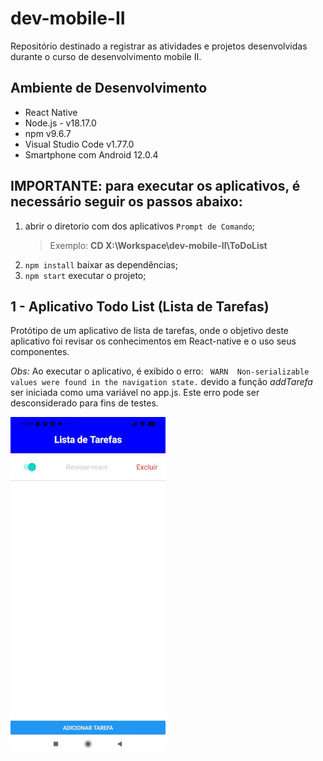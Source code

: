 # dev-mobile-II
 Repositório destinado a registrar as atividades e projetos desenvolvidas durante o curso de desenvolvimento mobile II.

 ## Ambiente de Desenvolvimento 
 - React Native
 - Node.js - v18.17.0
 - npm v9.6.7
 - Visual Studio Code v1.77.0
 - Smartphone com Android 12.0.4

## **IMPORTANTE:** para executar os aplicativos, é necessário seguir os passos abaixo:
1. abrir o diretorio com dos aplicativos `` Prompt de Comando ``;
    > Exemplo: **CD X:\Workspace\dev-mobile-II\ToDoList**
1. `` npm install `` baixar as dependências;
2. `` npm start `` executar o projeto;

 ## 1 - Aplicativo Todo List (Lista de Tarefas)
 Protótipo de um aplicativo de lista de tarefas, onde o objetivo deste aplicativo foi revisar os conhecimentos em React-native e o uso seus componentes.

 *Obs:* Ao executar o aplicativo, é exibido o erro: ```  WARN  Non-serializable values were found in the navigation state. ``` devido a função *addTarefa* ser iniciada como uma variável no app.js. Este erro pode ser desconsiderado para fins de testes.

 ![](/ToDoList/img/ToDoList-280.jpeg)

 
 